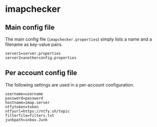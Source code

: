 # imapchecker


## Main config file
The main config file (`imapchecker.properties`) simply lists a name and a filename as key-value pairs.

```
server1=server.properties
server2=anotherconfig.properties
```

## Per account config file
The following settings are used in a per-account configuration.

```
username=username
password=password
hostname=imap.server
ntfytoken=token
ntfyurl=https://ntfy.sh/topic
filterfile=filters.txt
junkpath=inbox.Junk
```